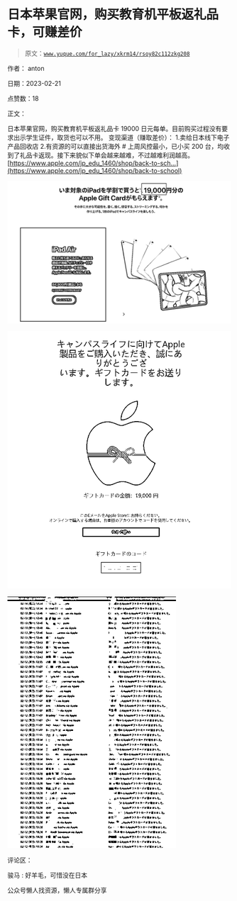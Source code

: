 # 日本苹果官网，购买教育机平板返礼品卡，可赚差价

> 原文：[`www.yuque.com/for_lazy/xkrm14/rsoy82c112zkg208`](https://www.yuque.com/for_lazy/xkrm14/rsoy82c112zkg208)



作者： anton



日期：2023-02-21



点赞数：18



正文：



日本苹果官网，购买教育机平板返礼品卡 19000 日元每单。目前购买过程没有要求出示学生证件，取货也可以不用。 变现渠道（赚取差价）： 1.卖给日本线下电子产品回收店 2.有资源的可以直接出货海外 # 上周风控最小，已小买 200 台，均收到了礼品卡返现。接下来貌似下单会越来越难，不过越难利润越高。 [https://www.apple.com/jp_edu_1460/shop/back-to-sch...](https://www.apple.com/jp_edu_1460/shop/back-to-school)



![](img/c286152f7ab4e3ab536a99cfa6a11d2e.png)



![](img/4dffdfd43c77c810fcf4ebfb2b44f3ea.png)



![](img/37c37b1d6b37a0e25b4b9fecdb2b2302.png)



评论区：



骏马 : 好羊毛，可惜没在日本



公众号懒人找资源，懒人专属群分享

